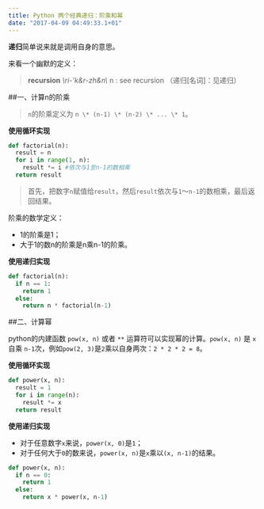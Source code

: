 ```yaml
---
title: Python 两个经典递归：阶乘和幂
date: "2017-04-09 04:49:33.1+01"
---
```

**递归**简单说来就是调用自身的意思。

来看一个幽默的定义：
> **recursion** *\ri-'k&r-zh&n\\* n : see recursion
（递归[名词]：见递归）

##一、计算n的阶乘
>`n`的阶乘定义为 `n \* (n-1) \* (n-2) \* ... \* 1`。

**使用循环实现**
```python
def factorial(n):
  result = n
  for i in range(1, n):
    result *= i #依次与1至n-1的数相乘
  return result
```
>首先，把数字`n`赋值给`result`，然后`result`依次与`1`～`n-1`的数相乘，最后返回结果。

阶乘的数学定义：
- 1的阶乘是1；
- 大于1的数n的阶乘是n乘n-1的阶乘。

**使用递归实现**
```python
def factorial(n):
  if n == 1:
    return 1
  else:
    return n * factorial(n-1)
```
##二、计算幂

python的内建函数 `pow(x, n)` 或者 `**` 运算符可以实现幂的计算。`pow(x, n)` 是 `x` 自乘 `n-1`次，例如`pow(2, 3)`是`2`乘以自身两次：`2 * 2 * 2 = 8`。

**使用循环实现**
```python
def power(x, n):
  result = 1
  for i in range(n):
    result *= x
  return result
```
**使用递归实现**

- 对于任意数字`x`来说，`power(x, 0)`是`1`；
- 对于任何大于`0`的数来说，`power(x, n)`是`x`乘以`(x, n-1)`的结果。

```python
def power(x, n):
  if n == 0:
    return 1
  else:
    return x * power(x, n-1)
```